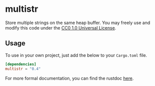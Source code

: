 multistr
========

Store multiple strings on the same heap buffer. You may freely use and modify
this code under the [CC0 1.0 Universal License](LICENSE).

Usage
-----

To use in your own project, just add the below to your `Cargo.toml` file.

```toml
[dependencies]
multistr = "0.4"
```

For more formal documentation, you can find the rustdoc
[here](https://clarcharr.github.io/multistr/multistr/).
